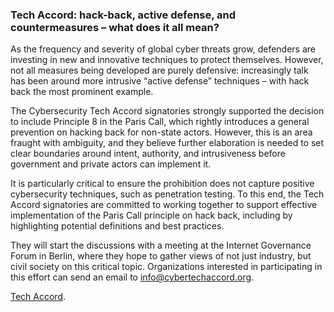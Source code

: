 ### Tech Accord: hack-back, active defense, and countermeasures – what does it all mean?

As the frequency and severity of global cyber threats grow, defenders are investing in new and innovative techniques to protect themselves. However, not all measures being developed are purely defensive: increasingly talk has been around more intrusive “active defense” techniques – with hack back the most prominent example.

The Cybersecurity Tech Accord signatories strongly supported the decision to include Principle 8 in the Paris Call, which rightly introduces a general prevention on hacking back for non-state actors. However, this is an area fraught with ambiguity, and they believe further elaboration is needed to set clear boundaries around intent, authority, and intrusiveness before government and private actors can implement it.

It is particularly critical to ensure the prohibition does not capture positive cybersecurity techniques, such as penetration testing. To this end, the Tech Accord signatories are committed to working together to support effective implementation of the Paris Call principle on hack back, including by highlighting potential definitions and best practices.

They will start the discussions with a meeting at the Internet Governance Forum in Berlin, where they hope to gather views of not just industry, but civil society on this critical topic. Organizations interested in participating in this effort can send an email to info@cybertechaccord.org.

[Tech Accord](https://cybertechaccord.org/).
